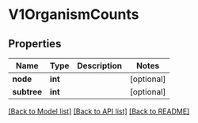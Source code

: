 # V1OrganismCounts


## Properties
Name | Type | Description | Notes
------------ | ------------- | ------------- | -------------
**node** | **int** |  | [optional] 
**subtree** | **int** |  | [optional] 

[[Back to Model list]](../README.md#documentation-for-models) [[Back to API list]](../README.md#documentation-for-api-endpoints) [[Back to README]](../README.md)


